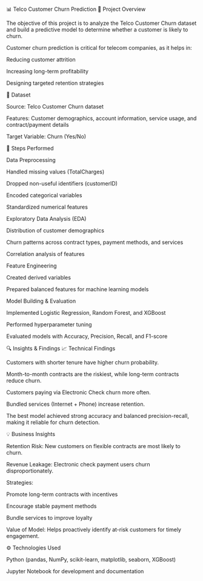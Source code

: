 📊 Telco Customer Churn Prediction
📌 Project Overview

The objective of this project is to analyze the Telco Customer Churn dataset and build a predictive model to determine whether a customer is likely to churn.

Customer churn prediction is critical for telecom companies, as it helps in:

Reducing customer attrition

Increasing long-term profitability

Designing targeted retention strategies

📂 Dataset

Source: Telco Customer Churn dataset

Features: Customer demographics, account information, service usage, and contract/payment details

Target Variable: Churn (Yes/No)

🔧 Steps Performed

Data Preprocessing

Handled missing values (TotalCharges)

Dropped non-useful identifiers (customerID)

Encoded categorical variables

Standardized numerical features

Exploratory Data Analysis (EDA)

Distribution of customer demographics

Churn patterns across contract types, payment methods, and services

Correlation analysis of features

Feature Engineering

Created derived variables

Prepared balanced features for machine learning models

Model Building & Evaluation

Implemented Logistic Regression, Random Forest, and XGBoost

Performed hyperparameter tuning

Evaluated models with Accuracy, Precision, Recall, and F1-score

🔍 Insights & Findings
📈 Technical Findings

Customers with shorter tenure have higher churn probability.

Month-to-month contracts are the riskiest, while long-term contracts reduce churn.

Customers paying via Electronic Check churn more often.

Bundled services (Internet + Phone) increase retention.

The best model achieved strong accuracy and balanced precision-recall, making it reliable for churn detection.

💡 Business Insights

Retention Risk: New customers on flexible contracts are most likely to churn.

Revenue Leakage: Electronic check payment users churn disproportionately.

Strategies:

Promote long-term contracts with incentives

Encourage stable payment methods

Bundle services to improve loyalty

Value of Model: Helps proactively identify at-risk customers for timely engagement.

⚙️ Technologies Used

Python (pandas, NumPy, scikit-learn, matplotlib, seaborn, XGBoost)

Jupyter Notebook for development and documentation
